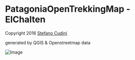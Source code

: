 # PatagoniaOpenTrekkingMap - ElChalten

Copyright 2016 [Stefano Cudini](http://labs.easyblog.it/stefano-cudini/)

generated by QGIS & Openstreetmap data

![Image](https://raw.githubusercontent.com/stefanocudini/PatagoniaOpenTrekkingMap_ElChalten/master/preview.jpg)


